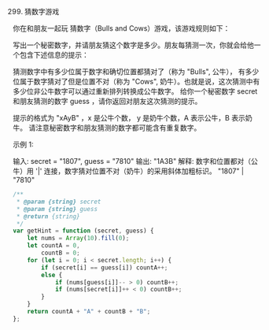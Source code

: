 299. 猜数字游戏

你在和朋友一起玩 猜数字（Bulls and Cows）游戏，该游戏规则如下：

写出一个秘密数字，并请朋友猜这个数字是多少。朋友每猜测一次，你就会给他一个包含下述信息的提示：

猜测数字中有多少位属于数字和确切位置都猜对了（称为 "Bulls", 公牛），
有多少位属于数字猜对了但是位置不对（称为 "Cows", 奶牛）。也就是说，这次猜测中有多少位非公牛数字可以通过重新排列转换成公牛数字。
给你一个秘密数字 secret 和朋友猜测的数字 guess ，请你返回对朋友这次猜测的提示。

提示的格式为 "xAyB" ，x 是公牛个数， y 是奶牛个数，A 表示公牛，B 表示奶牛。
请注意秘密数字和朋友猜测的数字都可能含有重复数字。

示例 1:

输入: secret = "1807", guess = "7810"
输出: "1A3B"
解释: 数字和位置都对（公牛）用 '|' 连接，数字猜对位置不对（奶牛）的采用斜体加粗标识。
"1807"
|
"7810"

```js
/**
 * @param {string} secret
 * @param {string} guess
 * @return {string}
 */
var getHint = function (secret, guess) {
    let nums = Array(10).fill(0);
    let countA = 0,
        countB = 0;
    for (let i = 0; i < secret.length; i++) {
        if (secret[i] == guess[i]) countA++;
        else {
            if (nums[guess[i]]-- > 0) countB++;
            if (nums[secret[i]]++ < 0) countB++;
        }
    }
    return countA + "A" + countB + "B";
};
```
